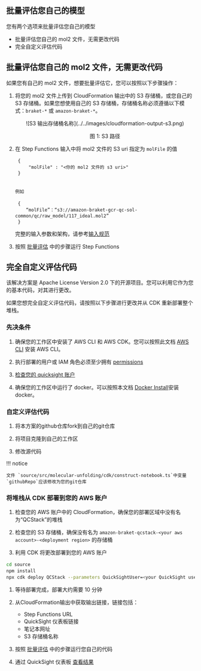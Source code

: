 ## 批量评估您自己的模型

您有两个选项来批量评估您自己的模型

- 批量评估您自己的 mol2 文件，无需更改代码
- 完全自定义评估代码

## 批量评估您自己的 mol2 文件，无需更改代码

如果您有自己的 mol2 文件，想要批量评估它，您可以按照以下步骤操作：

1. 将您的 mol2 文件上传到 CloudFormation 输出中的 S3 存储桶，或您自己的 S3 存储桶。如果您想使用自己的 S3 存储桶，存储桶名称必须遵循以下模式：`braket-*` 或 `amazon-braket-*`。

    <center>
      ![S3 输出存储桶名称](../../images/cloudformation-output-s3.png)

    图 1: S3 路径
    </center>

1. 在 Step Functions 输入中将 mol2 文件的 S3 uri 指定为 `molFile` 的值

     
        {
            "molFile" : "<你的 mol2 文件的 s3 uri>"
        }
   

       例如
    
        {
           “molFile”：“s3://amazon-braket-gcr-qc-sol-common/qc/raw_model/117_ideal.mol2”
        }

    
    完整的输入参数和架构，请参考[输入规范](../batch-evaluation/#输入规范)

1. 按照 [批量评估](../batch-evaluation/#start-execution) 中的步骤运行 Step Functions

## 完全自定义评估代码


该解决方案是 Apache License Version 2.0 下的开源项目。您可以利用它作为您的基本代码，对其进行更改。

如果您想完全自定义评估代码，请按照以下步骤进行更改并从 CDK 重新部署整个堆栈。

### 先决条件

1. 确保您的工作区中安装了 AWS CLI 和 AWS CDK。您可以按照此文档 [AWS CLI](https://docs.aws.amazon.com/cli/latest/userguide/getting-started-install.html) 安装 AWS CLI。
   
1. 执行部署的用户或 IAM 角色必须至少拥有 [permissions](./permissions.json)

1. [检查您的 quicksight 账户](../../../deployment/#check-your-quicksight)

1. 确保您的工作区中运行了 docker。可以按照本文档 [Docker Install](https://docs.docker.com/engine/install/)安装docker。

### 自定义评估代码

1. 将本方案的github仓库fork到自己的git仓库

1. 将项目克隆到自己的工作区

1. 修改源代码

!!! notice
     
    文件 `source/src/molecular-unfolding/cdk/construct-notebook.ts`中变量`githubRepo`应该修改为您的git仓库


### 将堆栈从 CDK 部署到您的 AWS 账户

1. 检查您的 AWS 账户中的 CloudFormation，确保您的部署区域中没有名为“QCStack”的堆栈

1. 检查您的 S3 存储桶，确保没有名为 `amazon-braket-qcstack-<your aws account>-<deployment region>` 的存储桶

1. 利用 CDK 将更改部署到您的 AWS 账户

```bash
cd source
npm install
npx cdk deploy QCStack --parameters QuickSightUser=<your QuickSight user>
```
           
1. 等待部署完成，部署大约需要 10 分钟

1. 从CloudFormation输出中获取输出链接，链接包括：
    - Step Functions URL
    - QuickSight 仪表板链接
    - 笔记本网址
    - S3 存储桶名称

1. 按照 [批量评估](../batch-evaluation/) 中的步骤运行您自己的代码

1. 通过 QuickSight 仪表板 [查看结果](../batch-evaluation/#view-dashboard)
